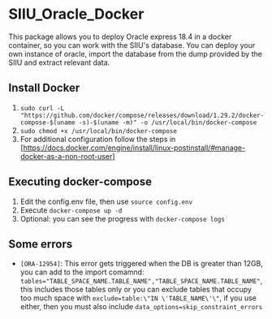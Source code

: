 # SIIU_Oracle_Docker

This package allows you to deploy Oracle express 18.4 in a docker container, so you can work with the SIIU's database.
You can deploy your own instance of oracle, import the database from the dump provided by the SIIU and extract relevant data.

## Install Docker

1. `sudo curl -L "https://github.com/docker/compose/releases/download/1.29.2/docker-compose-$(uname -s)-$(uname -m)" -o /usr/local/bin/docker-compose`
2. `sudo chmod +x /usr/local/bin/docker-compose`
3. For additional configuration follow the steps in [https://docs.docker.com/engine/install/linux-postinstall/#manage-docker-as-a-non-root-user]

## Executing docker-compose

1. Edit the config.env file, then use `source config.env`
2. Execute `docker-compose up -d`
3. Optional: you can see the progress with `docker-compose logs`

## Some errors

- `[ORA-12954]`: This error gets triggered when the DB is greater than 12GB, you can add to the import comamnd:
`tables="TABLE_SPACE_NAME.TABLE_NAME","TABLE_SPACE_NAME.TABLE_NAME"`, this includes those tables only or
you can exclude tables that occupy too much space with `exclude=table:\"IN \'TABLE_NAME\'\"`,
if you use either, then you must also include `data_options=skip_constraint_errors`

